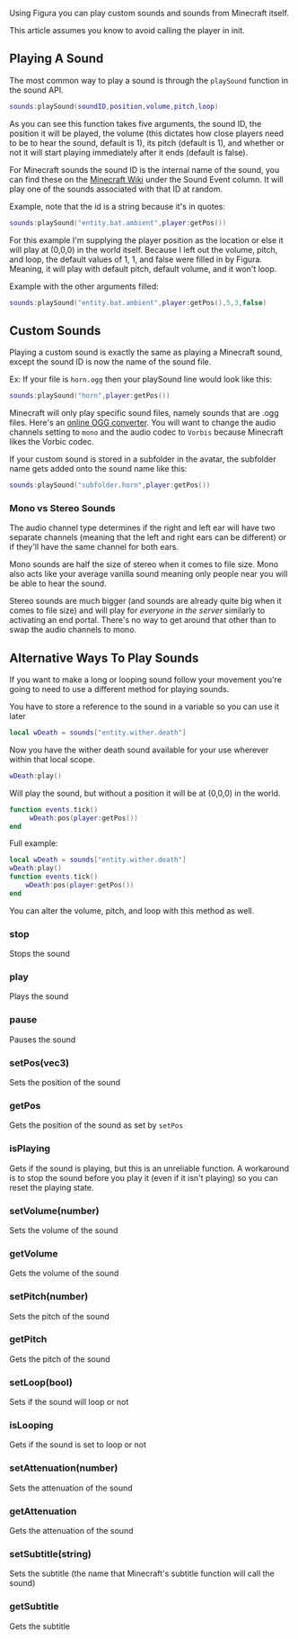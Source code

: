 Using Figura you can play custom sounds and sounds from Minecraft itself.

This article assumes you know to avoid calling the player in init.

## Playing A Sound
The most common way to play a sound is through the <code>playSound</code> function in the sound API.
```lua
sounds:playSound(soundID,position,volume,pitch,loop)
```
As you can see this function takes five arguments, the sound ID, the position it will be played, the volume (this dictates how close players need to be to hear the sound, default is 1), its pitch (default is 1), and whether or not it will start playing immediately after it ends (default is false).

For Minecraft sounds the sound ID is the internal name of the sound, you can find these on the [Minecraft Wiki](https://minecraft.wiki/w/Sounds.json/Java_Edition_values) under the Sound Event column. It will play one of the sounds associated with that ID at random.

Example, note that the id is a string because it's in quotes:
```lua
sounds:playSound("entity.bat.ambient",player:getPos())
```
For this example I'm supplying the player position as the location or else it will play at (0,0,0) in the world itself. Because I left out the volume, pitch, and loop, the default values of 1, 1, and false were filled in by Figura. Meaning, it will play with default pitch, default volume, and it won't loop.

Example with the other arguments filled:
```lua
sounds:playSound("entity.bat.ambient",player:getPos(),5,3,false)
```

## Custom Sounds
Playing a custom sound is exactly the same as playing a Minecraft sound, except the sound ID is now the name of the sound file.

Ex: If your file is <code>horn.ogg</code> then your playSound line would look like this:
```lua
sounds:playSound("horn",player:getPos())
```
Minecraft will only play specific sound files, namely sounds that are .ogg files. Here's an [online OGG converter](https://audio.online-convert.com/convert-to-ogg). You will want to change the audio channels setting to <code>mono</code> and the audio codec to <code>Vorbis</code> because Minecraft likes the Vorbic codec.

If your custom sound is stored in a subfolder in the avatar, the subfolder name gets added onto the sound name like this:
```lua
sounds:playSound("subfolder.horn",player:getPos())
```

### Mono vs Stereo Sounds
The audio channel type determines if the right and left ear will have two separate channels (meaning that the left and right ears can be different) or if they'll have the same channel for both ears.

Mono sounds are half the size of stereo when it comes to file size. Mono also acts like your average vanilla sound meaning only people near you will be able to hear the sound.

Stereo sounds are much bigger (and sounds are already quite big when it comes to file size) and will play for *everyone in the server* similarly to activating an end portal. There's no way to get around that other than to swap the audio channels to mono.

## Alternative Ways To Play Sounds
If you want to make a long or looping sound follow your movement you're going to need to use a different method for playing sounds.

You have to store a reference to the sound in a variable so you can use it later
```lua
local wDeath = sounds["entity.wither.death"]
```
Now you have the wither death sound available for your use wherever within that local scope.
```lua
wDeath:play()
```
Will play the sound, but without a position it will be at (0,0,0) in the world.
```lua
function events.tick()
     wDeath:pos(player:getPos())
end
```
Full example:
```lua
local wDeath = sounds["entity.wither.death"]
wDeath:play()
function events.tick()
    wDeath:pos(player:getPos())
end
```
You can alter the volume, pitch, and loop with this method as well.
### stop
Stops the sound

### play
Plays the sound

### pause
Pauses the sound

### setPos(vec3)
Sets the position of the sound

### getPos
Gets the position of the sound as set by <code>setPos</code>

### isPlaying
Gets if the sound is playing, but this is an unreliable function. A workaround is to stop the sound before you play it (even if it isn't playing) so you can reset the playing state.

### setVolume(number)
Sets the volume of the sound

### getVolume
Gets the volume of the sound

### setPitch(number)
Sets the pitch of the sound

### getPitch
Gets the pitch of the sound

### setLoop(bool)
Sets if the sound will loop or not

### isLooping
Gets if the sound is set to loop or not

### setAttenuation(number)
Sets the attenuation of the sound

### getAttenuation
Gets the attenuation of the sound

### setSubtitle(string)
Sets the subtitle (the name that Minecraft's subtitle function will call the sound)

### getSubtitle
Gets the subtitle
